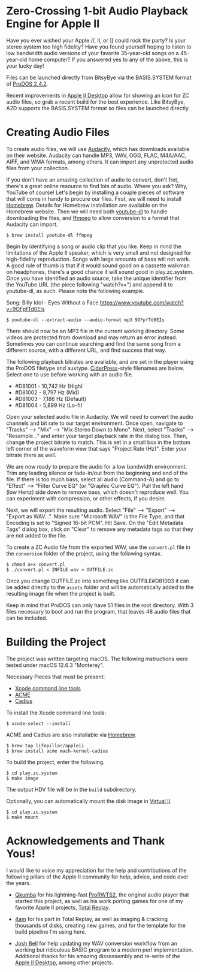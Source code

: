 # Zero-Crossing 1-bit Audio Playback Engine for Apple II

Have you ever wished your Apple //, II, or ][ could rock the party? Is your stereo system too high fidelity? Have you found yourself hoping to listen to low bandwidth audio versions of your favorite 35-year-old songs on a 45-year-old home computer? If you answered yes to any of the above, this is your lucky day!

Files can be launched directly from BitsyBye via the BASIS.SYSTEM format of [ProDOS 2.4.2](https://prodos8.com/releases/prodos-242/).

Recent improvements in [Apple II Desktop](https://github.com/a2stuff/a2d) allow for showing an icon for ZC audio files, so grab a recent build for the best experience. Like BitsyBye, A2D supports the BASIS.SYSTEM format so files can be launched directly.


# Creating Audio Files

To create audio files, we will use [Audacity](https://www.audacityteam.org/), which has downloads available on their website. Audacity can handle MP3, WAV, OGG, FLAC, M4A/AAC, AIFF, and WMA formats, among others. It can import any unprotected audio files from your collection.

If you don't have an amazing collection of audio to convert, don't fret, there's a great online resource to find lots of audio. Where you ask? Why, YouTube of course! Let's begin by installing a couple pieces of software that will come in handy to procure our files. First, we will need to install [Homebrew](https://brew.sh/). Details for Homebrew installation are available on the Homebrew website. Then we will need both [youtube-dl](https://github.com/ytdl-org/youtube-dl/) to handle downloading the files, and [ffmpeg](https://ffmpeg.org/) to allow conversion to a format that Audacity can import.


``` shell
$ brew install youtube-dl ffmpeg
```

Begin by identifying a song or audio clip that you like. Keep in mind the limitations of the Apple II speaker, which is very small and not designed for high-fidelity reproduction. Songs with large amounts of bass will not work. A good rule of thumb is that if it would sound good on a cassette walkman on headphones, there's a good chance it will sound good in play.zc.system. Once you have identified an audio source, take the unique identifier from the YouTube URL (the piece following "watch?v=") and append it to youtube-dl, as such. Please note the following example.

Song: Billy Idol - Eyes Without a Face
https://www.youtube.com/watch?v=9OFpfTd0EIs

``` shell
$ youtube-dl --extract-audio --audio-format mp3 9OFpfTd0EIs
```

There should now be an MP3 file in the current working directory. Some videos are protected from download and may return an error instead. Sometimes you can continue searching and find the same song from a different source, with a different URL, and find success that way.


The following playback bitrates are available, and are set in the player using the ProDOS filetype and auxtype. [CiderPress](https://a2ciderpress.com/)-style filenames are below. Select one to use before working with an audio file.

 - #D81001 - 10,742 Hz (High)
 - #D81002 - 8,797 Hz (Mid)
 - #D81003 - 7,186 Hz (Default)
 - #D81004 - 5,899 Hz (Lo-fi)


Open your selected audio file in Audacity. We will need to convert the audio channels and bit rate to our target environment. Once open, navigate to "Tracks" --> "Mix" --> "Mix Stereo Down to Mono". Next, select "Tracks" --> "Resample..." and enter your target playback rate in the dialog box. Then, change the project bitrate to match. This is set in a small box in the bottom left corner of the waveform view that says "Project Rate (Hz)". Enter your bitrate there as well.

We are now ready to prepare the audio for a low bandwidth environment. Trim any leading silence or fade-in/out from the beginning and end of the file. If there is too much bass, select all audio (Command-A) and go to "Effect" --> "Filter Curve EQ" (or "Graphic Curve EQ"). Pull the left hand (low Hertz) side down to remove bass, which doesn't reproduce well. You can experiment with compression, or other effects, if you desire.

Next, we will export the resulting audio. Select "File" --> "Export" --> "Export as WAV...". Make sure "Microsoft WAV" is the File Type, and that Encoding is set to "Signed 16-bit PCM". Hit Save. On the "Edit Metadata Tags" dialog box, click on "Clear" to remove any metadata tags so that they are not added to the file.

To create a ZC Audio file from the exported WAV, use the `convert.pl` file in the `conversion` folder of the project, using the following syntax.

``` shell
$ chmod a+x convert.pl
$ ./convert.pl < INFILE.wav > OUTFILE.zc
```

Once you change OUTFILE.zc into something like OUTFILE#D81003 it can be added directly to the `assets` folder and will be automatically added to the resulting image file when the project is built.

Keep in mind that ProDOS can only have 51 files in the root directory. With 3 files necessary to boot and run the program, that leaves 48 audio files that can be included.



# Building the Project

The project was written targeting macOS. The following instructions were tested under macOS 12.6.3 "Monterey".

Necessary Pieces that must be present:
 - [Xcode command line tools](https://developer.apple.com/xcode/features/)
 - [ACME](https://sourceforge.net/projects/acme-crossass/)
 - [Cadius](https://github.com/mach-kernel/cadius)



To install the Xcode command line tools:

``` shell
$ xcode-select --install
```


ACME and Cadius are also installable via [Homebrew](https://brew.sh/).

``` shell
$ brew tap lifepillar/appleii
$ brew install acme mach-kernel-cadius
```


To build the project, enter the following.

``` shell
$ cd play.zc.system
$ make image
```

The output HDV file will be in the `build` subdirectory.



Optionally, you can automatically mount the disk image in [Virtual II](http://virtualii.com/).

``` shell
$ cd play.zc.system
$ make mount
```


# Acknowledgements and Thank Yous!

I would like to voice my appreciation for the help and contributions of the following pillars of the Apple II community for help, advice, and code over the years.

 - [Qkumba](https://github.com/peterferrie) for his lightning-fast [ProRWTS2](https://github.com/peterferrie/prorwts2), the original audio player that started this project, as well as his work porting games for one of my favorite Apple II projects, [Total Replay](https://github.com/a2-4am/4cade).

 - [4am](https://github.com/a2-4am) for his part in Total Replay, as well as imaging & cracking thousands of disks, creating new games, and for the template for the build pipeline I'm using here.

 - [Josh Bell](https://github.com/a2stuff) for help updating my WAV conversion workflow from an working but ridiculous BASIC program to a modern perl implementation. Additional thanks for his amazing dissassembly and re-write of the [Apple II Desktop](https://www.a2desktop.com), among other projects.

 